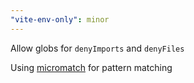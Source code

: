 ```yaml
---
"vite-env-only": minor
---
```


Allow globs for `denyImports` and `denyFiles`

Using [micromatch](https://github.com/micromatch/micromatch) for pattern matching
